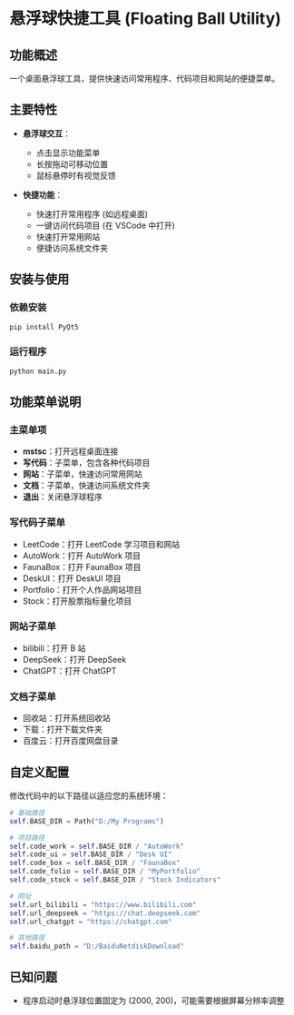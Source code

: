 # 悬浮球快捷工具 (Floating Ball Utility)

## 功能概述

一个桌面悬浮球工具，提供快速访问常用程序、代码项目和网站的便捷菜单。

## 主要特性

- **悬浮球交互**：
  - 点击显示功能菜单
  - 长按拖动可移动位置
  - 鼠标悬停时有视觉反馈

- **快捷功能**：
  - 快速打开常用程序 (如远程桌面)
  - 一键访问代码项目 (在 VSCode 中打开)
  - 快速打开常用网站
  - 便捷访问系统文件夹

## 安装与使用

### 依赖安装

```bash
pip install PyQt5
```

### 运行程序

```bash
python main.py
```

## 功能菜单说明

### 主菜单项

- **mstsc**：打开远程桌面连接
- **写代码**：子菜单，包含各种代码项目
- **网站**：子菜单，快速访问常用网站
- **文档**：子菜单，快速访问系统文件夹
- **退出**：关闭悬浮球程序

### 写代码子菜单

- LeetCode：打开 LeetCode 学习项目和网站
- AutoWork：打开 AutoWork 项目
- FaunaBox：打开 FaunaBox 项目
- DeskUI：打开 DeskUI 项目
- Portfolio：打开个人作品网站项目
- Stock：打开股票指标量化项目

### 网站子菜单

- bilibili：打开 B 站
- DeepSeek：打开 DeepSeek
- ChatGPT：打开 ChatGPT

### 文档子菜单

- 回收站：打开系统回收站
- 下载：打开下载文件夹
- 百度云：打开百度网盘目录

## 自定义配置

修改代码中的以下路径以适应您的系统环境：

```python
# 基础路径
self.BASE_DIR = Path("D:/My Programs")

# 项目路径
self.code_work = self.BASE_DIR / "AutoWork"
self.code_ui = self.BASE_DIR / "Desk UI"
self.code_box = self.BASE_DIR / "FaunaBox"
self.code_folio = self.BASE_DIR / "MyPortfolio"
self.code_stock = self.BASE_DIR / "Stock Indicators"

# 网址
self.url_bilibili = "https://www.bilibili.com"
self.url_deepseek = "https://chat.deepseek.com"
self.url_chatgpt = "https://chatgpt.com"

# 其他路径
self.baidu_path = "D:/BaiduNetdiskDownload"
```

## 已知问题

- 程序启动时悬浮球位置固定为 (2000, 200)，可能需要根据屏幕分辨率调整
